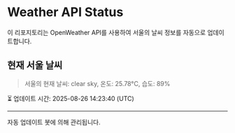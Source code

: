 
# Weather API Status

이 리포지토리는 OpenWeather API를 사용하여 서울의 날씨 정보를 자동으로 업데이트합니다.

## 현재 서울 날씨
> 서울의 현재 날씨: clear sky, 온도: 25.78°C, 습도: 89%

⏳ 업데이트 시간: 2025-08-26 14:23:40 (UTC)

---
자동 업데이트 봇에 의해 관리됩니다.
